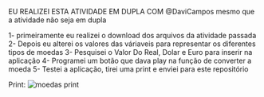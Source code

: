 EU REALIZEI ESTA ATIVIDADE EM DUPLA COM @DaviCampos mesmo que a atividade não seja em dupla

1- primeiramente eu realizei o download dos arquivos da atividade passada
2- Depois eu alterei os valores das váriaveis para representar os diferentes tipos de moedas
3- Pesquisei o Valor Do Real, Dolar e Euro para inserir na aplicação
4- Programei um botão que dava play na função de converter a moeda
5- Testei a aplicação, tirei uma print e enviei para este repositório

Print:
![moedas print](https://github.com/Moita12/ConversorMonetario/assets/133894628/ae2ee86f-cce5-4f5e-a1af-0d0ff49a9f5b)
